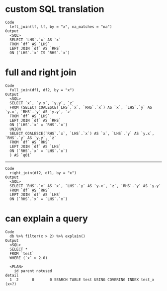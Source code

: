 # custom SQL translation

    Code
      left_join(lf, lf, by = "x", na_matches = "na")
    Output
      <SQL>
      SELECT `LHS`.`x` AS `x`
      FROM `df` AS `LHS`
      LEFT JOIN `df` AS `RHS`
      ON (`LHS`.`x` IS `RHS`.`x`)
      

# full and right join

    Code
      full_join(df1, df2, by = "x")
    Output
      <SQL>
      SELECT `x`, `y.x`, `y.y`, `z`
      FROM (SELECT COALESCE(`LHS`.`x`, `RHS`.`x`) AS `x`, `LHS`.`y` AS `y.x`, `RHS`.`y` AS `y.y`, `z`
      FROM `df` AS `LHS`
      LEFT JOIN `df` AS `RHS`
      ON (`LHS`.`x` = `RHS`.`x`)
      UNION
      SELECT COALESCE(`RHS`.`x`, `LHS`.`x`) AS `x`, `LHS`.`y` AS `y.x`, `RHS`.`y` AS `y.y`, `z`
      FROM `df` AS `RHS`
      LEFT JOIN `df` AS `LHS`
      ON (`RHS`.`x` = `LHS`.`x`)
      ) AS `q01`

---

    Code
      right_join(df2, df1, by = "x")
    Output
      <SQL>
      SELECT `RHS`.`x` AS `x`, `LHS`.`y` AS `y.x`, `z`, `RHS`.`y` AS `y.y`
      FROM `df` AS `RHS`
      LEFT JOIN `df` AS `LHS`
      ON (`RHS`.`x` = `LHS`.`x`)
      

# can explain a query

    Code
      db %>% filter(x > 2) %>% explain()
    Output
      <SQL>
      SELECT *
      FROM `test`
      WHERE (`x` > 2.0)
      
      <PLAN>
        id parent notused                                              detail
      1  2      0       0 SEARCH TABLE test USING COVERING INDEX test_x (x>?)

